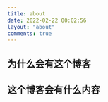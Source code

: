 ```yaml
---
title: about
date: 2022-02-22 00:02:56
layout: "about"
comments: true
---
```

##  为什么会有这个博客

##  这个博客会有什么内容

